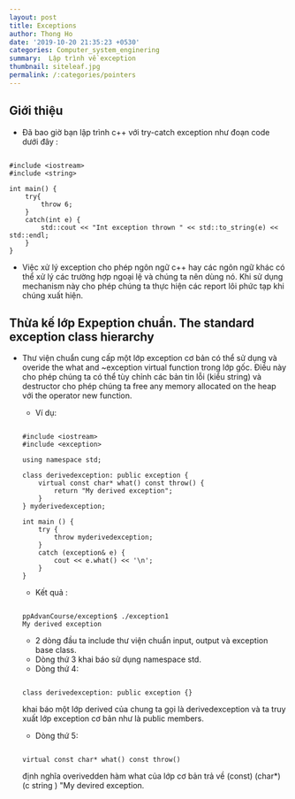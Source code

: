 ```yaml
---
layout: post
title: Exceptions
author: Thong Ho
date: '2019-10-20 21:35:23 +0530'
categories: Computer_system_enginering
summary:  Lập trình về exception
thumbnail: siteleaf.jpg
permalink: /:categories/pointers
---
```



## Giới thiệu
- Đã bao giờ bạn lập trình c++ với try-catch exception như đoạn code dưới đây : 

```

#include <iostream>
#include <string>

int main() {
    try{
        throw 6;
    }
    catch(int e) {
        std::cout << "Int exception thrown " << std::to_string(e) << std::endl;
    }
} 

```

- Việc xử lý exception cho phép ngôn ngữ c++ hay các ngôn ngữ khác có thể xử lý các trường hợp ngoại lệ và chúng ta nên dùng nó. Khi sử dụng mechanism này cho phép chúng ta thực hiện các report lôi phức tạp khi chúng xuất hiện.

## Thừa kế lớp Expeption chuẩn. The standard exception class hierarchy

- Thư viện chuẩn cung cấp một lớp exception cơ bản có thể sử dụng và overide the what and ~exception virtual function  trong lớp gốc. Điều này cho phép chúng ta có thể tùy chỉnh các bản tin lỗi (kiểu string) và destructor cho phép chúng ta free any memory allocated on the heap với the operator new function. 

    - Ví dụ:

    ```

    #include <iostream>
    #include <exception>

    using namespace std;

    class derivedexception: public exception {
        virtual const char* what() const throw() {
            return "My derived exception";
        }
    } myderivedexception;

    int main () {
        try {
            throw myderivedexception;
        }
        catch (exception& e) {
            cout << e.what() << '\n';
        }
    }

    ```

    - Kết quả :

    ```

    ppAdvanCourse/exception$ ./exception1
    My derived exception

    ```

    - 2 dòng đầu ta include thư viện chuẩn input, output và exception base class.
    - Dòng thứ 3 khai báo sử dụng namespace std.
    - Dòng thứ 4:

    ```

    class derivedexception: public exception {}

    ```
    khai báo một lớp derived của chung ta gọi là derivedexception và ta truy xuất lớp exception cơ bản như là public members. 

    - Dòng thứ 5:

    ```

    virtual const char* what() const throw()
    
    ```
    định nghĩa overivedden hàm what của lớp cơ bản trả về (const) (char*) (c string ) "My devired exception.  

